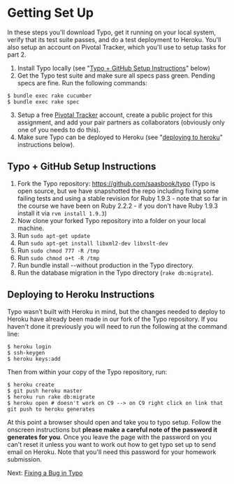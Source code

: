 Getting Set Up
===============

In these steps you'll download Typo, get it running on your local system, verify that its test suite passes, and do a test deployment to Heroku.  You'll also setup an account on Pivotal Tracker, which you'll use to setup tasks for part 2.
 
1) Install Typo locally (see "[Typo + GitHub Setup Instructions](#typo--github-setup-instructions)" below)  
2) Get the Typo test suite and make sure all specs pass green. Pending specs are fine. Run the following commands:
```
$ bundle exec rake cucumber
$ bundle exec rake spec
```
3) Setup a free [Pivotal Tracker](https://www.pivotaltracker.com) account, create a public project for this assignment, and add your pair partners as collaborators (obviously only one of you needs to do this).  
4) Make sure Typo can be deployed to Heroku (see "[deploying to heroku](#deploying-to-heroku-instructions)" instructions below).
 

Typo + GitHub Setup Instructions
--------------------------------

1. Fork the Typo repository: https://github.com/saasbook/typo  (Typo is open source, but we have snapshotted the repo including fixing some failing tests and using a stable revision for Ruby 1.9.3 - note that so far in the course we have been on Ruby 2.2.2 - if you don't have Ruby 1.9.3 install it via `rvm install 1.9.3`)
2. Now clone your forked Typo repository into a folder on your local machine.
3. Run `sudo apt-get update`
4. Run `sudo apt-get install libxml2-dev libxslt-dev`
5. Run `sudo chmod 777 -R /tmp`
6. Run `sudo chmod o+t -R /tmp`
7. Run bundle install --without production in the Typo directory. 
8. Run the database migration in the Typo directory (`rake db:migrate`).
 

Deploying to Heroku Instructions
--------------------------------

Typo wasn’t built with Heroku in mind, but the changes needed to deploy to Heroku have already been made in our fork of the Typo repository. If you haven't done it previously you will need to run the following at the command line:

```
$ heroku login
$ ssh-keygen
$ heroku keys:add
```

Then from within your copy of the Typo repository, run:
 
```
$ heroku create
$ git push heroku master
$ heroku run rake db:migrate
$ heroku open # doesn't work on C9 --> on C9 right click on link that git push to heroku generates
```

At this point a browser should open and take you to typo setup. Follow the onscreen instructions but **please make a careful note of the password it generates for you**.  Once you leave the page with the password on you can't reset it unless you want to work out how to get typo set up to send email on Heroku.  Note that you'll need this password for your homework submission.

Next: [Fixing a Bug in Typo](fixing_a_bug_in_typo.md)
